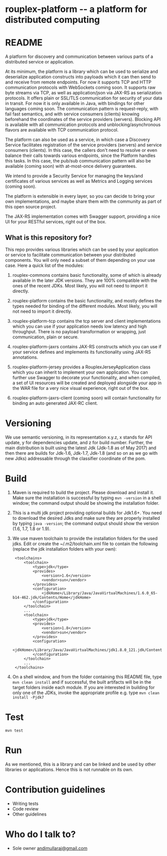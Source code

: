 rouplex-platform -- a platform for distributed computing
=======

# README #
A platform for discovery and communication between various parts of a distributed service or application.

At its minimum, the platform is a library which can be used to serialize and deserialize application constructs into
payloads which it can then send to and receive from remote endpoints. For now it supports TCP and HTTP communication
protocols with WebSockets coming soon. It supports raw byte streams via TCP, as well as application/json via JAX-RS as
serialization protocols. It offers plain or SSL/TLS communication for security of your data in transit. For now it is
only available in Java, with bindings for other languages coming soon. The communication pattern is request-reply, with
fail fast semantics, and with service consumers (clients) knowing beforehand the coordinates of the service providers
(servers). Blocking API is available with all communication protocols and unblocking/asynchronous flavors are available
with TCP communication protocol.

The platform can also be used as a service, in which case a Discovery Service facilitates registration of the
service providers (servers) and service consumers (clients). In this case, the callers don't need to resolve or
even balance their calls towards various endpoints, since the Platform handles this tasks. In this case, the
pub/sub communication pattern will also be available (coming soon) with at-most-once delivery guarantees.

We intend to provide a Security Service for managing the keys/and certificates of various services as well as
Metrics and Logging services (coming soon).

The platform is extensible in every layer, so you can decide to bring your own implementations, and maybe share them
with the community as part of this open source project.

The JAX-RS implementation comes with Swagger support, providing a nice UI for your RESTful services, right out of the
box.

## What is this repository for? ##
This repo provides various libraries which can be used by your application or service to facilitate communication
between your distributed components. You will only need a subset of them depending on your use case. Here a quick list
of the modules:

1. rouplex-commons contains basic functionality, some of which is already available in the later JDK versions. They are
100% compatible with the ones of the recent JDKs. Most likely, you will not need to import it directly.

1. rouplex-platform contains the basic functionality, and mostly defines the types needed for binding of the different
modules. Most likely, you will not need to import it directly.

1. rouplex-platform-tcp contains the tcp server and client implementations which you can use if your application needs
low latency and high throughput. There is no payload transformation or wrapping, just communication, plain or secure.

1. rouplex-platform-jaxrs contains JAX-RS constructs which you can use if your service defines and implements its
functionality using JAX-RS annotations.

1. rouplex-platform-jersey provides a RouplexJerseyApplication class which you can inherit to implement your own
application. You can further use Swagger to decorate your functionality, and when compiled, a set of UI resources will
be created and deployed alongside your app in the WAR file for a very nice visual experience, right out of the box.

1. rouplex-platform-jaxrs-client (coming soon) will contain functionality for binding an auto generated JAX-RC client.

# Versioning #
We use semantic versioning, in its representation x.y.z, x stands for API update, y for dependencies update, and z for
build number. Further, the main distribution is built using the latest Jdk (Jdk-1.8 as of May 2017) and then there are
builds for Jdk-1.6, Jdk-1.7, Jdk-1.8 (and so on as we go with new Jdks) addressable through the classifier coordinate
of the pom.

# Build #

1. Maven is required to build the project. Please download and install it. Make sure the installation is successful by
typing `mvn -version` in a shell window; the command output should be showing the installation folder.

1. This is a multi jdk project providing optional builds for Jdk1.6+. You need to download the desired Jdks and make
sure they are properly installed by typing `java -version`; the command output should show the version (1.6, 1.7, 1.8
or 1.9).

1. We use maven toolchain to provide the installation folders for the used jdks. Edit or create the ~/.m2/toolchain.xml
file to contain the following (replace the jdk installation folders with your own):

        <toolchains>
            <toolchain>
                <type>jdk</type>
                <provides>
                    <version>1.6</version>
                    <vendor>sun</vendor>
                </provides>
                <configuration>
                    <jdkHome>/Library/Java/JavaVirtualMachines/1.6.0_65-b14-462.jdk/Contents/Home</jdkHome>
                </configuration>
            </toolchain>
            ...
            <toolchain>
                <type>jdk</type>
                <provides>
                    <version>1.8</version>
                    <vendor>sun</vendor>
                </provides>
                <configuration>
                    <jdkHome>/Library/Java/JavaVirtualMachines/jdk1.8.0_121.jdk/Contents/Home</jdkHome>
                </configuration>
            </toolchain>
            ...
        </toolchains>

1. On a shell window, and from the folder containing this README file, type `mvn clean install` and if successful, the
built artifacts will be in the target folders inside each module. If you are interested in building for only one of the
JDKs, invoke the appropriate profile e.g. type `mvn clean install -Pjdk7`

# Test #
`mvn test`

# Run #
As we mentioned, this is a library and can be linked and be used by other libraries or applications. Hence this is not
runnable on its own.

# Contribution guidelines #

* Writing tests
* Code review
* Other guidelines

# Who do I talk to? #

* Sole owner
andimullaraj@gmail.com